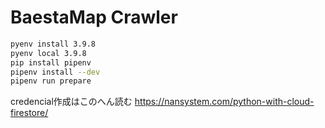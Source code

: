 # BaestaMap Crawler

```sh
pyenv install 3.9.8
pyenv local 3.9.8
pip install pipenv
pipenv install --dev
pipenv run prepare
```

credencial作成はこのへん読む
https://nansystem.com/python-with-cloud-firestore/